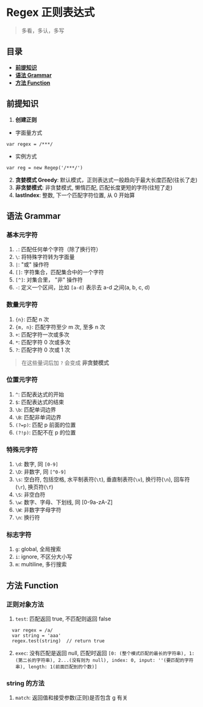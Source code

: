 # Regex 正则表达式

> 多看，多认，多写

## 目录

- **[前提知识](#前提知识)**
- **[语法 Grammar](#语法-grammar)**
- **[方法 Function](方法-function)**

## 前提知识

1. **创建正则**
- 字面量方式
```
var regex = /***/
```
- 实例方式
```
var reg = new Regep('/***/')
```
2. **贪婪模式 Greedy**: 默认模式，正则表达式一般趋向于最大长度匹配(往长了走)
3. **非贪婪模式**: 非贪婪模式, 懒惰匹配, 匹配长度更短的字符(往短了走)
4. **lastIndex**: 整数, 下一个匹配字符位置, 从 0 开始算

## 语法 Grammar

### 基本元字符

1. `.`: 匹配任何单个字符（除了换行符）
2. `\`: 将特殊字符转为字面量
3. `|`: "或" 操作符
4. `[]`: 字符集合，匹配集合中的一个字符
5. `[^]`: 对集合里， "非" 操作符
6. `-`: 定义一个区间，比如 `[a-d]` 表示去 a-d 之间(a, b, c, d)

### 数量元字符

1. `{n}`: 匹配 n 次
2. `{m, n}`: 匹配字符至少 m 次, 至多 n 次
3. `+`: 匹配字符一次或多次
4. `*`: 匹配字符 0 次或多次
5. `?`: 匹配字符 0 次或 1 次

> 在这些量词后加 `?` 会变成 **非贪婪模式**

### 位置元字符

1. `^`: 匹配表达式的开始
2. `$`: 匹配表达式的结束
3. `\b`: 匹配单词边界
4. `\B`: 匹配非单词边界
5. `(?=p)`: 匹配 p 前面的位置
6. `(?!p)`: 匹配不在 p 的位置

### 特殊元字符

1. `\d`: 数字, 同 `[0-9]`
2. `\D`: 非数字, 同 `[^0-9]`
3. `\s`: 空白符, 包括空格, 水平制表符(`\t`), 垂直制表符(`\v`), 换行符(`\n`), 回车符(`\r`), 换页符(`\f`)
4. `\S`: 非空白符
5. `\w`: 数字、字母、下划线, 同 [0-9a-zA-Z]
6. `\W`: 非数字字母字符
7. `\n`: 换行符

### 标志字符

1. `g`: global, 全局搜索
2. `i`: ignore, 不区分大小写
3. `m`: multiline, 多行搜索

## 方法 Function

### 正则对象方法

1. `test`: 匹配返回 true, 不匹配则返回 false
```
  var regex = /a/
  var string = 'aaa'
  regex.test(string)  // return true
```
2. `exec`: 没有匹配是返回 null, 匹配时返回 `[0: (整个模式匹配的最长的字符串), 1: (第二长的字符串), 2...(没有则为 null), index: 0, input: ''(要匹配的字符串), length: 1(前面匹配到的个数)]`

### string 的方法

1. `match`: 返回值和接受参数(正则)是否包含 g 有关